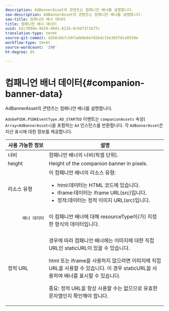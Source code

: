 ```yaml
---
description: AdBannerAsset의 콘텐츠는 컴패니언 배너를 설명합니다.
seo-description: AdBannerAsset의 콘텐츠는 컴패니언 배너를 설명합니다.
seo-title: 컴패니언 배너 데이터
title: 컴패니언 배너 데이터
uuid: b2c709da-9d19-49d1-8116-9c947371b77c
translation-type: tm+mt
source-git-commit: d2b8cb67c54fadb8e0e7d2bdc15e393fdce8550e
workflow-type: tm+mt
source-wordcount: '190'
ht-degree: 0%

---
```



# 컴패니언 배너 데이터{#companion-banner-data}

AdBannerAsset의 콘텐츠는 컴패니언 배너를 설명합니다.

<!--<a id="section_D730B4FD6FD749E9860B6A07FC110552"></a>-->

`AdobePSDK.PSDKEventType.AD_STARTED` 이벤트는 `companionAssets` 속성( `Array<AdBannerAsset>`)을 포함하는 `Ad` 인스턴스를 반환합니다.
각 `AdBannerAsset`은 자산 표시에 대한 정보를 제공합니다.

<table id="table_760C885E2DCA4BE983CC57FDA7BD5B14"> 
 <thead> 
  <tr> 
   <th colname="col1" class="entry"> 사용 가능한 정보 </th> 
   <th colname="col2" class="entry"> 설명 </th> 
  </tr> 
 </thead>
 <tbody> 
  <tr> 
   <td colname="col1"> 너비 </td> 
   <td colname="col2"> 컴패니언 배너의 너비(픽셀 단위). </td> 
  </tr> 
  <tr> 
   <td colname="col1"> height </td> 
   <td colname="col2"> Height of the companion banner in pixels. </td> 
  </tr> 
  <tr> 
   <td colname="col1"> 리소스 유형 </td> 
   <td colname="col2">이 컴패니언 배너의 리소스 유형: 
    <ul id="ul_A067787FE49E4B6095BE0AC1D447DBB3"> 
     <li id="li_02B7224C67004095B3F6E50FD21E507E">html:데이터는 HTML 코드에 있습니다. </li> 
     <li id="li_5F37E14472424F808C6094F42009E676">iframe:데이터는 iframe URL(src)입니다. </li> 
     <li id="li_48E74AC5F00640EC8A4DE2CB31E106EC">정적:데이터는 정적 이미지 URL(src)입니다. </li> 
    </ul> </td> 
  </tr> 
  <tr> 
   <td colname="col1">
    <pre>
      배너 데이터
    </pre> </td> 
   <td colname="col2"> 이 컴패니언 배너에 대해 <span class="codeph"> resourceType</span>이(가) 지정한 형식의 데이터입니다. </td> 
  </tr> 
  <tr> 
   <td colname="col1"> 정적 URL </td> 
   <td colname="col2"> <p>경우에 따라 컴패니언 배너에는 이미지에 대한 직접 URL인 staticURL이 있을 수 있습니다. </p> <p>html 또는 iframe을 사용하지 않으려면 이미지에 직접 URL을 사용할 수 있습니다. 이 경우 staticURL을 사용하여 배너를 표시할 수 있습니다. </p> <p>중요: 정적 URL을 항상 사용할 수는 없으므로 유효한 문자열인지 확인해야 합니다. </p> </td> 
  </tr> 
 </tbody> 
</table>

